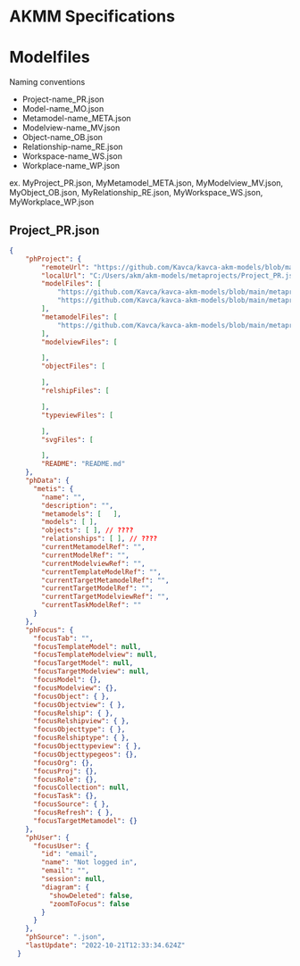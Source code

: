 
# AKMM Specifications

# Modelfiles

Naming conventions

- Project-name_PR.json
- Model-name_MO.json
- Metamodel-name_META.json
- Modelview-name_MV.json
- Object-name_OB.json
- Relationship-name_RE.json
- Workspace-name_WS.json
- Workplace-name_WP.json

ex. 
MyProject_PR.json, MyMetamodel_META.json, MyModelview_MV.json, MyObject_OB.json, MyRelationship_RE.json, MyWorkspace_WS.json, MyWorkplace_WP.json

## Project_PR.json

```JSON
{
    "phProject": {
        "remoteUrl": "https://github.com/Kavca/kavca-akm-models/blob/main/metaprojects/Project_PR.json",
        "localUrl": "C:/Users/akm/akm-models/metaprojects/Project_PR.json",
        "modelFiles": [
            "https://github.com/Kavca/kavca-akm-models/blob/main/metaprojects/AAAAA_MO.json",
            "https://github.com/Kavca/kavca-akm-models/blob/main/metaprojects/BBBBB_MO.json"
        ], 
        "metamodelFiles": [
            "https://github.com/Kavca/kavca-akm-models/blob/main/metaprojects/CCCCC_META.json"
        ],
        "modelviewFiles": [

        ],
        "objectFiles": [

        ],
        "relshipFiles": [

        ],
        "typeviewFiles": [

        ],
        "svgFiles": [

        ],
        "README": "README.md"
    },
    "phData": {
      "metis": {
        "name": "",
        "description": "",
        "metamodels": [   ],
        "models": [ ],
        "objects": [ ], // ????
        "relationships": [ ], // ????
        "currentMetamodelRef": "",
        "currentModelRef": "",
        "currentModelviewRef": "",
        "currentTemplateModelRef": "",
        "currentTargetMetamodelRef": "",
        "currentTargetModelRef": "",
        "currentTargetModelviewRef": "",
        "currentTaskModelRef": ""
      }
    },
    "phFocus": {
      "focusTab": "",
      "focusTemplateModel": null,
      "focusTemplateModelview": null,
      "focusTargetModel": null,
      "focusTargetModelview": null,
      "focusModel": {},
      "focusModelview": {},
      "focusObject": { },
      "focusObjectview": { },
      "focusRelship": { },
      "focusRelshipview": { },
      "focusObjecttype": { },
      "focusRelshiptype": { },
      "focusObjecttypeview": { },
      "focusObjecttypegeos": {},
      "focusOrg": {},
      "focusProj": {},
      "focusRole": {},
      "focusCollection": null,
      "focusTask": {},
      "focusSource": { },
      "focusRefresh": { },
      "focusTargetMetamodel": {}
    },
    "phUser": {
      "focusUser": {
        "id": "email",
        "name": "Not logged in",
        "email": "",
        "session": null,
        "diagram": {
          "showDeleted": false,
          "zoomToFocus": false
        }
      }
    },
    "phSource": ".json",
    "lastUpdate": "2022-10-21T12:33:34.624Z"
  }
```